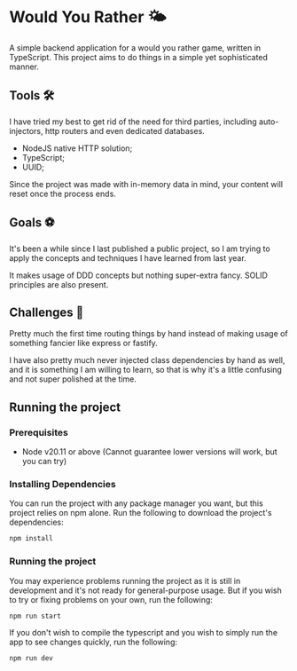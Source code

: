# Would You Rather 🌤️

A simple backend application for a would you rather game, written in TypeScript. This project aims to do things in a simple yet sophisticated manner.

## Tools 🛠️

I have tried my best to get rid of the need for third parties, including auto-injectors, http routers and even dedicated databases.

- NodeJS native HTTP solution;
- TypeScript;
- UUID;

Since the project was made with in-memory data in mind, your content will reset once the process ends.

## Goals ⚽

It's been a while since I last published a public project, so I am trying to apply the concepts and techniques I have learned from last year.

It makes usage of DDD concepts but nothing super-extra fancy. SOLID principles are also present.

## Challenges 🎯

Pretty much the first time routing things by hand instead of making usage of something fancier like express or fastify.

I have also pretty much never injected class dependencies by hand as well, and it is something I am willing to learn, so that is why it's a little confusing and not super polished at the time.

## Running the project

### Prerequisites 

- Node v20.11 or above (Cannot guarantee lower versions will work, but you can try)

### Installing Dependencies

You can run the project with any package manager you want, but this project relies on npm alone. Run the following to download the project's dependencies:

```bash
npm install
```

### Running the project

You may experience problems running the project as it is still in development and it's not ready for general-purpose usage. But if you wish to try or fixing problems on your own, run the following:

```bash
npm run start
```

If you don't wish to compile the typescript and you wish to simply run the app to see changes quickly, run the following:

```bash
npm run dev
```